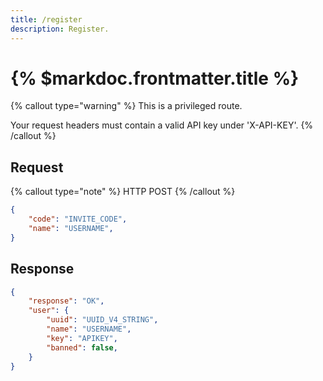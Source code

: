 ```yaml
---
title: /register
description: Register.
---
```


# {% $markdoc.frontmatter.title %}

{% callout type="warning" %}
This is a privileged route. 

Your request headers must contain a valid API key under 'X-API-KEY'.
{% /callout %}

## Request
{% callout type="note" %}
HTTP POST
{% /callout %}
```json
{
    "code": "INVITE_CODE",
    "name": "USERNAME",
}
```

## Response
```json
{
    "response": "OK",
    "user": {
        "uuid": "UUID_V4_STRING",
        "name": "USERNAME",
        "key": "APIKEY",
        "banned": false,
    }
}
```
